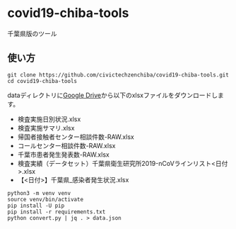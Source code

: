 # covid19-chiba-tools

千葉県版のツール

## 使い方

```
git clone https://github.com/civictechzenchiba/covid19-chiba-tools.git
cd covid19-chiba-tools
```

dataディレクトリに[Google Drive](https://drive.google.com/drive/folders/1SxZqdYCx5vN2JUPycePzfbnW7L7VTiiS)から以下のxlsxファイルをダウンロードします。

- 検査実施日別状況.xlsx
- 検査実施サマリ.xlsx
- 帰国者接触者センター相談件数-RAW.xlsx
- コールセンター相談件数-RAW.xlsx
- 千葉市患者発生発表数-RAW.xlsx
- 検査実績（データセット）千葉県衛生研究所2019-nCoVラインリスト<日付>.xlsx
- 【<日付>】千葉県_感染者発生状況.xlsx

```
python3 -m venv venv
source venv/bin/activate
pip install -U pip
pip install -r requirements.txt
python convert.py | jq . > data.json
```
